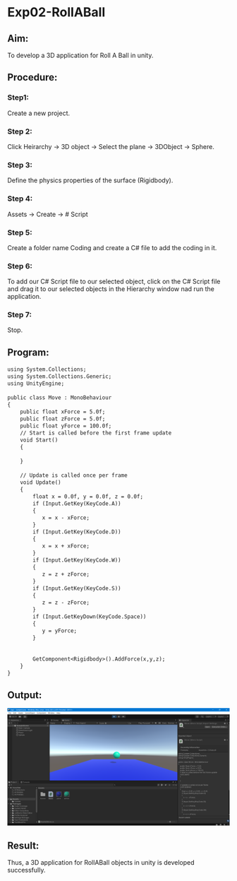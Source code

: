 # Exp02-RollABall
## Aim:
To develop a 3D application for Roll A Ball in unity.

## Procedure:
### Step1:
Create a new project.

### Step 2:
Click Heirarchy -> 3D object -> Select the plane -> 3DObject -> Sphere.

### Step 3:
Define the physics properties of the surface (Rigidbody).

### Step 4:
Assets -> Create -> # Script

### Step 5:
Create a folder name Coding and create a C# file to add the coding in it.

### Step 6:
To add our C# Script file to our selected object, click on the C# Script file and drag it to our selected objects in the Hierarchy window nad run the application.

### Step 7:
Stop.

## Program:
```
using System.Collections;
using System.Collections.Generic;
using UnityEngine;

public class Move : MonoBehaviour
{
    public float xForce = 5.0f;
    public float zForce = 5.0f;
    public float yForce = 100.0f;
    // Start is called before the first frame update
    void Start()
    {
        
    }

    // Update is called once per frame
    void Update()
    {
        float x = 0.0f, y = 0.0f, z = 0.0f;
        if (Input.GetKey(KeyCode.A))
        {
           x = x - xForce; 
        }
        if (Input.GetKey(KeyCode.D))
        {
           x = x + xForce; 
        }
        if (Input.GetKey(KeyCode.W))
        {
           z = z + zForce; 
        }
        if (Input.GetKey(KeyCode.S))
        {
           z = z - zForce; 
        }
        if (Input.GetKeyDown(KeyCode.Space))
        {
           y = yForce;
        }
        

        GetComponent<Rigidbody>().AddForce(x,y,z);
    }
}

```

## Output:
![alt text](output2.png)

## Result:
Thus, a 3D application for RollABall objects in unity is developed successfully.
